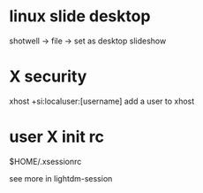 # linux slide desktop
shotwell -> file -> set as desktop slideshow

# X security
xhost +si:localuser:[username]      add a user to xhost

# user X init rc
$HOME/.xsessionrc

see more in lightdm-session
